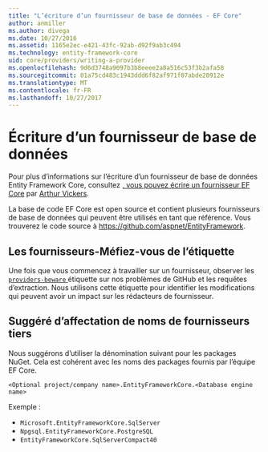 ```yaml
---
title: "L’écriture d’un fournisseur de base de données - EF Core"
author: anmiller
ms.author: divega
ms.date: 10/27/2016
ms.assetid: 1165e2ec-e421-43fc-92ab-d92f9ab3c494
ms.technology: entity-framework-core
uid: core/providers/writing-a-provider
ms.openlocfilehash: 9d6d3748a9097b3b8eeee2a8a516c53f3b2afa58
ms.sourcegitcommit: 01a75cd483c1943ddd6f82af971f07abde20912e
ms.translationtype: MT
ms.contentlocale: fr-FR
ms.lasthandoff: 10/27/2017
---
```

# <a name="writing-a-database-provider"></a>Écriture d’un fournisseur de base de données

Pour plus d’informations sur l’écriture d’un fournisseur de base de données Entity Framework Core, consultez [, vous pouvez écrire un fournisseur EF Core](https://blog.oneunicorn.com/2016/11/11/so-you-want-to-write-an-ef-core-provider/) par [Arthur Vickers](https://github.com/ajcvickers).

La base de code EF Core est open source et contient plusieurs fournisseurs de base de données qui peuvent être utilisés en tant que référence. Vous trouverez le code source à https://github.com/aspnet/EntityFramework.

## <a name="the-providers-beware-label"></a>Les fournisseurs-Méfiez-vous de l’étiquette

Une fois que vous commencez à travailler sur un fournisseur, observer les [ `providers-beware` ](https://github.com/aspnet/EntityFramework/labels/providers-beware) étiquette sur nos problèmes de GitHub et les requêtes d’extraction. Nous utilisons cette étiquette pour identifier les modifications qui peuvent avoir un impact sur les rédacteurs de fournisseur.

## <a name="suggested-naming-of-third-party-providers"></a>Suggéré d’affectation de noms de fournisseurs tiers

Nous suggérons d’utiliser la dénomination suivant pour les packages NuGet. Cela est cohérent avec les noms des packages fournis par l’équipe EF Core.

`<Optional project/company name>.EntityFrameworkCore.<Database engine name>`

Exemple :
* `Microsoft.EntityFrameworkCore.SqlServer`
* `Npgsql.EntityFrameworkCore.PostgreSQL`
* `EntityFrameworkCore.SqlServerCompact40`
